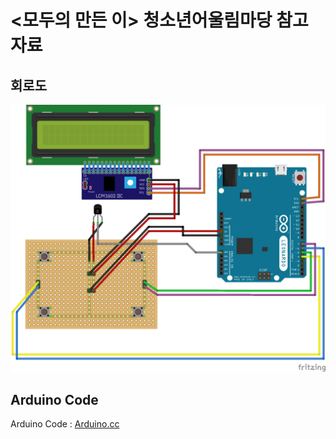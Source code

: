 <모두의 만든 이> 청소년어울림마당 참고 자료
===========================================

회로도
------

![Alt text](https://github.com/ModooMaker/ModooMaker.github.io/blob/master/_posts/arduino/final.ps.png?raw=true)

Arduino Code
------------

Arduino Code : [Arduino.cc](https://create.arduino.cc/editor/directorjjun/2b7b856b-5884-4211-9f7d-5ea1c3035838/preview)
